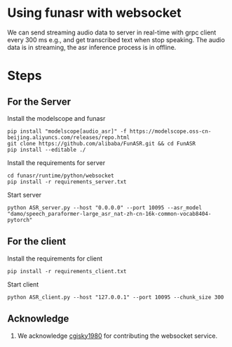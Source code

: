 # Using funasr with websocket
We can send streaming audio data to server in real-time with grpc client every 300 ms e.g., and get transcribed text when stop speaking.
The audio data is in streaming, the asr inference process is in offline.

# Steps

## For the Server

Install the modelscope and funasr

```shell
pip install "modelscope[audio_asr]" -f https://modelscope.oss-cn-beijing.aliyuncs.com/releases/repo.html
git clone https://github.com/alibaba/FunASR.git && cd FunASR
pip install --editable ./
```

Install the requirements for server

```shell
cd funasr/runtime/python/websocket
pip install -r requirements_server.txt
```

Start server

```shell
python ASR_server.py --host "0.0.0.0" --port 10095 --asr_model "damo/speech_paraformer-large_asr_nat-zh-cn-16k-common-vocab8404-pytorch"
```

## For the client

Install the requirements for client
```shell
pip install -r requirements_client.txt
```

Start client

```shell
python ASR_client.py --host "127.0.0.1" --port 10095 --chunk_size 300
```

## Acknowledge
1. We acknowledge [cgisky1980](https://github.com/cgisky1980/FunASR) for contributing the websocket service.

